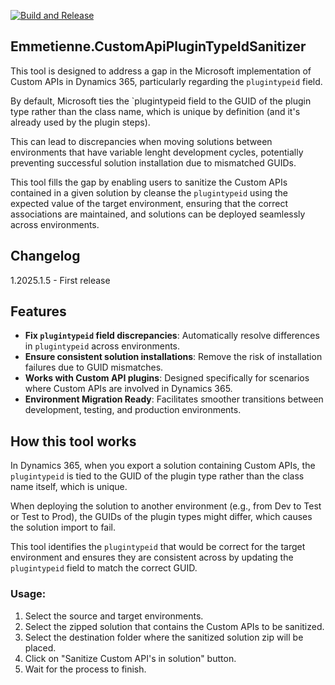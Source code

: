[![Build and Release](https://github.com/emmetienne/Emmetienne.CustomApiPluginTypeIdSanitizer/actions/workflows/build-and-release.yml/badge.svg)](https://github.com/emmetienne/Emmetienne.CustomApiPluginTypeIdSanitizer/actions/workflows/build-and-release.yml)

## Emmetienne.CustomApiPluginTypeIdSanitizer

This tool is designed to address a gap in the Microsoft implementation of Custom APIs in Dynamics 365, particularly regarding the `plugintypeid` field. 

By default, Microsoft ties the `plugintypeid field to the GUID of the plugin type rather than the class name, which is unique by definition (and it's already used by the plugin steps).

This can lead to discrepancies when moving solutions between environments that have variable lenght development cycles, potentially preventing successful solution installation due to mismatched GUIDs.

This tool fills the gap by enabling users to sanitize the Custom APIs contained in a given solution by cleanse the `plugintypeid` using the expected value of the target environment, ensuring that the correct associations are maintained, and solutions can be deployed seamlessly across environments.

## Changelog

1.2025.1.5 - First release

## Features

- **Fix `plugintypeid` field discrepancies**: Automatically resolve differences in `plugintypeid` across environments.
- **Ensure consistent solution installations**: Remove the risk of installation failures due to GUID mismatches.
- **Works with Custom API plugins**: Designed specifically for scenarios where Custom APIs are involved in Dynamics 365.
- **Environment Migration Ready**: Facilitates smoother transitions between development, testing, and production environments.

## How this tool works

In Dynamics 365, when you export a solution containing Custom APIs, the `plugintypeid` is tied to the GUID of the plugin type rather than the class name itself, which is unique. 

When deploying the solution to another environment (e.g., from Dev to Test or Test to Prod), the GUIDs of the plugin types might differ, which causes the solution import to fail.

This tool identifies the `plugintypeid` that would be correct for the target environment and ensures they are consistent across by updating the `plugintypeid` field to match the correct GUID.

### Usage:
1. Select the source and target environments.
2. Select the zipped solution that contains the Custom APIs to be sanitized.
3. Select the destination folder where the sanitized solution zip will be placed.
4. Click on "Sanitize Custom API's in solution" button.
5. Wait for the process to finish.